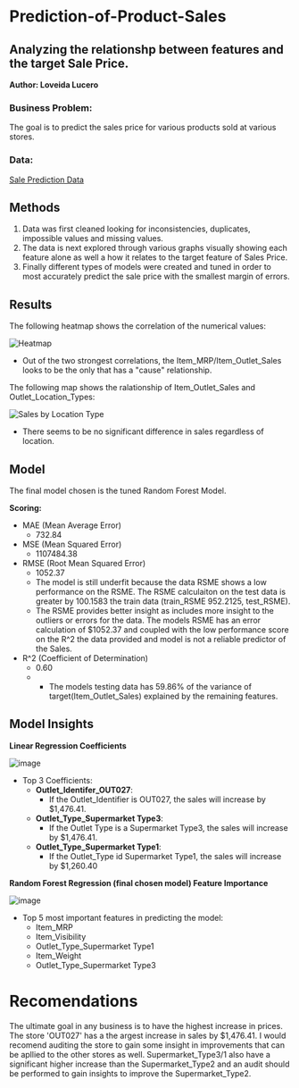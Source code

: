 # Prediction-of-Product-Sales
## Analyzing the relationshp between features and the target Sale Price. 

**Author: Loveida Lucero**

### Business Problem:
The goal is to predict the sales price for various products sold at various stores. 

### Data:
[Sale Prediction Data](https://drive.google.com/drive/u/0/folders/1Vi9HtxqFz0o0JEs6B-qcdZLCbP_g5Rxf)

## Methods
1. Data was first cleaned looking for inconsistencies, duplicates, impossible values and missing values.
2. The data is next explored through various graphs visually showing each feature alone as well a how it relates to the target feature of Sales Price.
3. Finally different types of models were created and tuned in order to most accurately predict the sale price with the smallest margin of errors.

## Results

The following heatmap shows the correlation of the numerical values: 

![Heatmap](https://github.com/LoveidaLucero/Prediction-of-Product-Sales/assets/141985693/798e0439-e855-4432-8919-cc50d1406e13)

- Out of the two strongest correlations, the Item_MRP/Item_Outlet_Sales looks to be the only that has a "cause" relationship.


The following map shows the ralationship of Item_Outlet_Sales and Outlet_Location_Types:

![Sales by Location Type](https://github.com/LoveidaLucero/Prediction-of-Product-Sales/assets/141985693/3245b3c8-5dcf-4bdd-b62c-9feee00a7b29)

- There seems to be no significant difference in sales regardless of location.

## Model
The final model chosen is the tuned Random Forest Model. 

**Scoring:**
- MAE (Mean Average Error)
  - 732.84
- MSE (Mean Squared Error)
  - 1107484.38
- RMSE (Root Mean Squared Error)
  - 1052.37
  - The model is still underfit because the data RSME shows a low performance on the RSME. The RSME calculaiton on the test data is greater by 100.1583 the train data (train_RSME 952.2125, test_RSME).
  - The RSME provides better insight as includes more insight to the outliers or errors for the data. The models RSME has an error calculation of $1052.37 and coupled with the low performance score on the R^2 the data provided and model is not a reliable predictor of the Sales.
- R^2 (Coefficient of Determination)
  -  0.60
  -  - The models testing data has 59.86% of the variance of target(Item_Outlet_Sales) explained by the remaining features.
   
## Model Insights

**Linear Regression Coefficients**

![image](https://github.com/LoveidaLucero/Prediction-of-Product-Sales/assets/141985693/01142792-4261-4094-80dd-18b469c15c32)

- Top 3 Coefficients:
  - **Outlet_Identifer_OUT027**:
    - If the Outlet_Identifier is OUT027, the sales will increase by $1,476.41.
  - **Outlet_Type_Supermarket Type3**:
    - If the Outlet Type is a Supermarket Type3, the sales will increase by $1,476.41.
  - **Outlet_Type_Supermarket Type1**:
      - If the Outlet_Type id Supermarket Type1, the sales will increase by $1,260.40


 **Random Forest Regression (final chosen model) Feature Importance**

![image](https://github.com/LoveidaLucero/Prediction-of-Product-Sales/assets/141985693/864636ae-5bdb-4b21-9801-0ced324fcf59)

- Top 5 most important features in predicting the model:
  - Item_MRP
  - Item_Visibility
  - Outlet_Type_Supermarket Type1
  - Item_Weight
  - Outlet_Type_Supermarket Type3
 
# Recomendations
The ultimate goal in any business is to have the highest increase in prices. The store 'OUT027' has a the argest increase in sales by $1,476.41. I would recomend auditing the store to gain some insight in improvements that can be apllied to the other stores as well. Supermarket_Type3/1 also have a significant higher increase than the Supermarket_Type2 and an audit should be performed to gain insights to improve the Supermarket_Type2.

